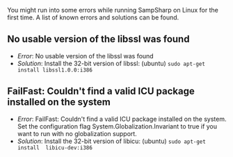 You might run into some errors while running SampSharp on Linux for the first
time. A list of known errors and solutions can be found.

No usable version of the libssl was found
---
- *Error*: No usable version of the libssl was found
- *Solution*: Install the 32-bit version of libssl: (ubuntu) `sudo apt-get install libssl1.0.0:i386`

FailFast: Couldn't find a valid ICU package installed on the system
---
- *Error*: FailFast: Couldn't find a valid ICU package installed on the system. Set the configuration flag System.Globalization.Invariant to true if you want to run with no globalization support.
- *Solution*: Install the 32-bit version of libicu: (ubuntu) `sudo apt-get install  libicu-dev:i386`
